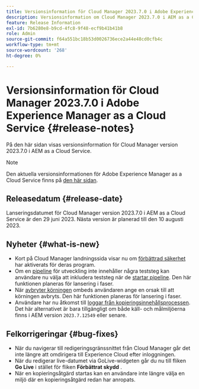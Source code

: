 ```yaml
---
title: Versionsinformation för Cloud Manager 2023.7.0 i Adobe Experience Manager as a Cloud Service
description: Versionsinformation om Cloud Manager 2023.7.0 i AEM as a Cloud Service.
feature: Release Information
exl-id: 7b6280e8-b9cd-4fc8-9f48-ecf9b41b41b8
role: Admin
source-git-commit: f64a551bc18b53d0026736ece2a44e48cd0cfb4c
workflow-type: tm+mt
source-wordcount: '268'
ht-degree: 0%

---
```


# Versionsinformation för Cloud Manager 2023.7.0 i Adobe Experience Manager as a Cloud Service {#release-notes}

På den här sidan visas versionsinformation för Cloud Manager version 2023.7.0 i AEM as a Cloud Service.

>[!NOTE]
>
>Den aktuella versionsinformationen för Adobe Experience Manager as a Cloud Service finns på [den här sidan](/help/release-notes/release-notes-cloud/release-notes-current.md).

## Releasedatum {#release-date}

Lanseringsdatumet för Cloud Manager version 2023.7.0 i AEM as a Cloud Service är den 29 juni 2023. Nästa version är planerad till den 10 augusti 2023.

## Nyheter {#what-is-new}

* Kort på Cloud Manager landningssida visar nu om [förbättrad säkerhet](/help/implementing/cloud-manager/getting-access-to-aem-in-cloud/creating-production-programs.md) har aktiverats för deras program.
* Om en [pipeline](/help/implementing/cloud-manager/configuring-pipelines/introduction-ci-cd-pipelines.md) för utveckling inte innehåller några teststeg kan användare nu välja att inkludera teststeg när de [startar pipeline](/help/implementing/cloud-manager/configuring-pipelines/managing-pipelines.md#running-pipelines). Den här funktionen planeras för lansering i faser.
* När [avbryter körningen](/help/implementing/cloud-manager/configuring-pipelines/managing-pipelines.md#view-details) ombeds användaren ange en orsak till att körningen avbryts. Den här funktionen planeras för lansering i faser.
* Användare har nu åtkomst till [loggar från kopieringsinnehållsprocessen](/help/implementing/developing/tools/content-copy.md#accessing-logs). Det här alternativet är bara tillgängligt om både käll- och målmiljöerna finns i AEM version `2023.7.12549` eller senare.

## Felkorrigeringar {#bug-fixes}

* När du navigerar till redigeringsgränssnittet från Cloud Manager går det inte längre att omdirigera till Experience Cloud efter inloggningen.
* När du redigerar live-datumet via GoLive-widgeten går du nu till fliken **Go Live** i stället för fliken **Förbättrat skydd** .
* När en kopieringsåtgärd startas kan en användare inte längre välja en miljö där en kopieringsåtgärd redan har anropats.
